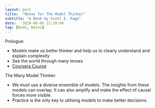 ```yaml
---
layout: post
title:  "Notes for The Model Thinker"
subtitle: "A Book by Scott E. Page"
date:   2020-06-06 22:20:00
tag: [Book, Notes]
---
```


Prologue:
- Models make us better thinker and help us to clearly understand and explain complexity
- See the world through many lenses
- [Coursera Course](https://www.coursera.org/learn/model-thinking/home/welcome)


The Many Model Thinker:
- We must use a diverse ensemble of models. The insights from these models can overlap. It can also amplify and make the effect of causal forces more visible.
- Practice is the only key to utilising models to make better decisions.